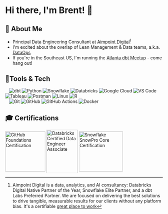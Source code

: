 # Hi there, I'm Brent! 👋

## :rocket: About Me

- Principal Data Engineering Consultant at [Aimpoint Digital](https://www.aimpointdigital.com/team/brent-brewington)[^1]
- I'm excited about the overlap of Lean Management & Data teams, a.k.a. [DataOps](https://www.aimpointdigital.com/services/data-engineering-infrastructure)
- If you're in the Southeast US, I'm running the [Atlanta dbt Meetup](https://www.meetup.com/atlanta-dbt-meetup-group/) - come hang out!

## 🔨Tools & Tech

&nbsp;&nbsp;
![dbt](https://img.shields.io/badge/-dbt-black?style=flat-square&logo=dbt)
![Python](https://img.shields.io/badge/-Python-black?style=flat-square&logo=Python)
![Snowflake](https://img.shields.io/badge/-Snowflake-black?style=flat-square&logo=Snowflake)
![Databricks](https://img.shields.io/badge/-Databricks-black?style=flat-square&logo=Databricks)
![Google Cloud](https://img.shields.io/badge/-Google%20Cloud-black?style=flat-square&logo=Google%20Cloud)
![VS Code](https://img.shields.io/badge/-VS%20Code-007ACC?style=flat-square&logo=visual-studio-code)
![Tableau](https://img.shields.io/badge/-Tableau-black?style=flat-square&logo=Tableau)
![Postman](https://img.shields.io/badge/Postman-black?style=flat-square&logo=postman)
![Linux](https://img.shields.io/badge/Linux-black?style=flat-square&logo=linux)
![R](https://img.shields.io/badge/-R-black?style=flat-square&logo=R)
<br>&nbsp;&nbsp;
![Git](https://img.shields.io/badge/-Git-black?style=flat-square&logo=git)
![GitHub](https://img.shields.io/badge/-GitHub-181717?style=flat-square&logo=github)
![GitHub Actions](https://img.shields.io/badge/-GitHub%20Actions-181717?style=flat-square&logo=github%20actions)
![Docker](https://img.shields.io/badge/-Docker-181717?style=flat-square&logo=Docker)


## 🎓 Certifications

<a href="https://www.credly.com/badges/89b9d428-ebcf-4fa4-8791-cfe1d0e4046f" title="GitHub Foundations Certification" target="_blank"><img align="center" src="https://images.credly.com/size/110x110/images/024d0122-724d-4c5a-bd83-cfe3c4b7a073/image.png" alt="GitHub Foundations Certification" style="width:128px;height:128px;"></img></a>
<a href="https://credentials.databricks.com/724c46bf-f6af-42d4-b4dd-3ecddf857b31" title="Databricks Certified Data Engineer Associate" target="_blank"><img align="center" src="https://templates.images.credential.net/17101804294154462951021971493675.png" alt="Databricks Certified Data Engineer Associate" style="width:100px;height:138px;"></a>
<a href="https://achieve.snowflake.com/ff8de05a-a409-49e2-81bd-785ca086e352" title="Snowflake SnowPro Core Certification" target="_blank"><img align="center" src="https://templates.images.credential.net/17217634052294912642396856123542.png" alt="Snowflake SnowPro Core Certification" style="width:140px;height:128px;"></a>

[^1]: Aimpoint Digital is a data, analytics, and AI consultancy: Databricks Digital Native Partner of the Year, Snowflake Elite Partner, and a dbt Labs Preferred Partner. We are focused on delivering the best solutions to drive tangible, measurable results for our clients without any platform bias.  It's a certifiable [great place to work](https://www.aimpointdigital.com/blog/fortune-aimpoint-digital-2023-best-small-workplaces)
